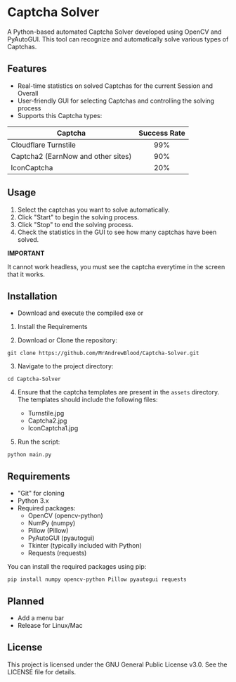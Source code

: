 # Captcha Solver

A Python-based automated Captcha Solver developed using OpenCV and PyAutoGUI. This tool can recognize and automatically
solve various types of Captchas.

## Features

- Real-time statistics on solved Captchas for the current Session and Overall
- User-friendly GUI for selecting Captchas and controlling the solving process
- Supports this Captcha types:

| Captcha                            | Success Rate |
|------------------------------------|:------------:|
| Cloudflare Turnstile               |     99%      |
| Captcha2 (EarnNow and other sites) |     90%      |
| IconCaptcha                        |     20%      |

## Usage

1. Select the captchas you want to solve automatically.
2. Click "Start" to begin the solving process.
3. Click "Stop" to end the solving process.
4. Check the statistics in the GUI to see how many captchas have been solved.

**IMPORTANT**

It cannot work headless, you must see the captcha everytime in the screen that it works.

## Installation

+ Download and execute the compiled exe or

1. Install the Requirements

2. Download or Clone the repository:

```
git clone https://github.com/MrAndrewBlood/Captcha-Solver.git
```

3. Navigate to the project directory:

```
cd Captcha-Solver
```

4. Ensure that the captcha templates are present in the `assets` directory. The templates should include the following
   files:
    - Turnstile.jpg
    - Captcha2.jpg
    - IconCaptcha1.jpg


5. Run the script:

```
python main.py
```

## Requirements

- "Git" for cloning
- Python 3.x
- Required packages:
    - OpenCV (opencv-python)
    - NumPy (numpy)
    - Pillow (Pillow)
    - PyAutoGUI (pyautogui)
    - Tkinter (typically included with Python)
    - Requests (requests)

You can install the required packages using pip:

```
pip install numpy opencv-python Pillow pyautogui requests
```

## Planned

+ Add a menu bar
+ Release for Linux/Mac

## License

This project is licensed under the GNU General Public License v3.0. See the LICENSE file for details.